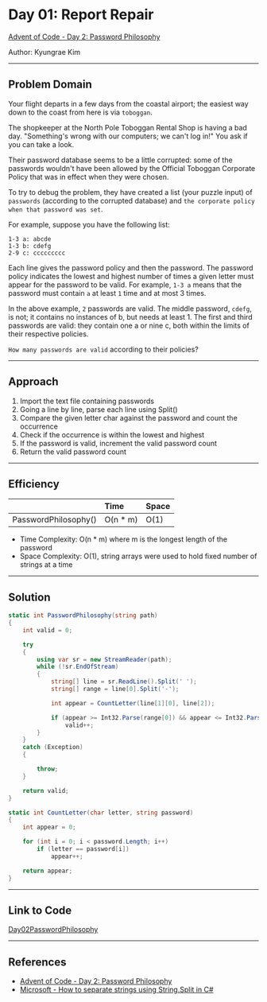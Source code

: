 # Day 01: Report Repair

[Advent of Code - Day 2: Password Philosophy](https://adventofcode.com/2020/day/2)

Author: Kyungrae Kim

---

## Problem Domain

Your flight departs in a few days from the coastal airport; the easiest way down to the coast from here is via `toboggan`.

The shopkeeper at the North Pole Toboggan Rental Shop is having a bad day. "Something's wrong with our computers; we can't log in!" You ask if you can take a look.

Their password database seems to be a little corrupted: some of the passwords wouldn't have been allowed by the Official Toboggan Corporate Policy that was in effect when they were chosen.

To try to debug the problem, they have created a list (your puzzle input) of `passwords` (according to the corrupted database) and `the corporate policy when that password was set`.

For example, suppose you have the following list:

```text
1-3 a: abcde
1-3 b: cdefg
2-9 c: ccccccccc
```

Each line gives the password policy and then the password. The password policy indicates the lowest and highest number of times a given letter must appear for the password to be valid. For example, `1-3 a` means that the password must contain `a` at least `1` time and at most 3 times.

In the above example, `2` passwords are valid. The middle password, `cdefg`, is not; it contains no instances of b, but needs at least 1. The first and third passwords are valid: they contain one a or nine c, both within the limits of their respective policies.

`How many passwords are valid` according to their policies?

---

## Approach

1. Import the text file containing passwords
2. Going a line by line, parse each line using Split()
3. Compare the given letter char against the password and count the occurrence
4. Check if the occurrence is within the lowest and highest
5. If the password is valid, increment the valid password count
6. Return the valid password count

---

## Efficiency

|  | Time | Space |
|:-|:-|:-|
| PasswordPhilosophy() | O(n * m) | O(1) |

* Time Complexity: O(n * m) where m is the longest length of the password
* Space Complexity: O(1), string arrays were used to hold fixed number of strings at a time

---

## Solution

```c#
static int PasswordPhilosophy(string path)
{
    int valid = 0;

    try
    {
        using var sr = new StreamReader(path);
        while (!sr.EndOfStream)
        {
            string[] line = sr.ReadLine().Split(' ');
            string[] range = line[0].Split('-');

            int appear = CountLetter(line[1][0], line[2]);

            if (appear >= Int32.Parse(range[0]) && appear <= Int32.Parse(range[1]))
                valid++;
        }
    }
    catch (Exception)
    {

        throw;
    }

    return valid;
}

static int CountLetter(char letter, string password)
{
    int appear = 0;

    for (int i = 0; i < password.Length; i++)
        if (letter == password[i])
            appear++;

    return appear;
}
```

---

## Link to Code

[Day02PasswordPhilosophy](./Day02PasswordPhilosophy/Program.cs)

---

## References

* [Advent of Code - Day 2: Password Philosophy](https://adventofcode.com/2020/day/2)
* [Microsoft - How to separate strings using String.Split in C#](https://docs.microsoft.com/en-us/dotnet/csharp/how-to/parse-strings-using-split)
